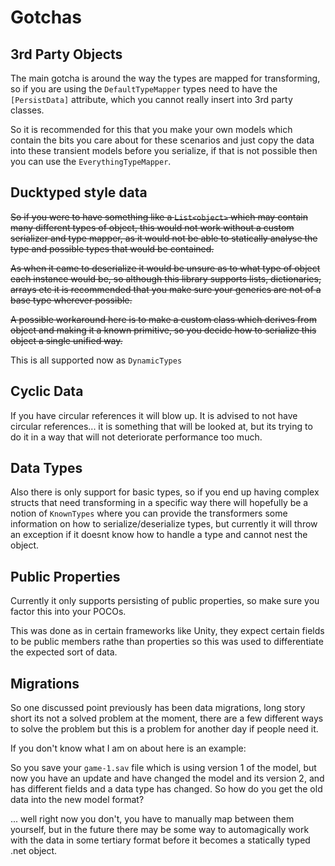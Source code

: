 # Gotchas

## 3rd Party Objects

The main gotcha is around the way the types are mapped for transforming, so if you are using the `DefaultTypeMapper` types need to have the `[PersistData]` attribute, which you cannot really insert into 3rd party classes.
 
So it is recommended for this that you make your own models which contain the bits you care about for these scenarios and just copy the data into these transient models before you serialize, if that is not possible then you can use the `EverythingTypeMapper`.

## Ducktyped style data
~~So if you were to have something like a `List<object>` which may contain many different types of object, this would not work without a custom serializer and type mapper, as it would not be able to statically analyse the type and possible types that would be contained.~~

~~As when it came to deserialize it would be unsure as to what type of object each instance would be, so although this library supports lists, dictionaries, arrays etc it is recommended that you make sure your generics are not of a base type wherever possible.~~

~~A possible workaround here is to make a custom class which derives from object and making it a known primitive, so you decide how to serialize this object a single unified way.~~

This is all supported now as `DynamicTypes`

## Cyclic Data

If you have circular references it will blow up. It is advised to not have circular references... it is something that will be looked at, but its trying to do it in a way that will not deteriorate performance too much.

## Data Types

Also there is only support for basic types, so if you end up having complex structs that need transforming in a specific way there will hopefully be a notion of `KnownTypes` where you can provide the transformers some information on how to serialize/deserialize types, but currently it will throw an exception if it doesnt know how to handle a type and cannot nest the object.

## Public Properties

Currently it only supports persisting of public properties, so make sure you factor this into your POCOs.

This was done as in certain frameworks like Unity, they expect certain fields to be public members rathe than properties so this was used to differentiate the expected sort of data.
 
## Migrations

So one discussed point previously has been data migrations, long story short its not a solved problem at the moment, there are a few different ways to solve the problem but this is a problem for another day if people need it.
 
If you don't know what I am on about here is an example:
 
 So you save your `game-1.sav` file which is using version 1 of the model, but now you have an update and have changed the model and its version 2, and has different fields and a data type has changed. So how do you get the old data into the new model format?
 
... well right now you don't, you have to manually map between them yourself, but in the future there may be some way to automagically work with the data in some tertiary format before it becomes a statically typed .net object.


